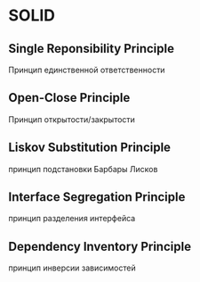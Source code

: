 # SOLID

## Single Reponsibility Principle
Принцип единственной ответственности

## Open-Close Principle
Принцип открытости/закрытости

## Liskov Substitution Principle
принцип подстановки Барбары Лисков

## Interface Segregation Principle
принцип разделения интерфейса

## Dependency Inventory Principle
принцип инверсии зависимостей
